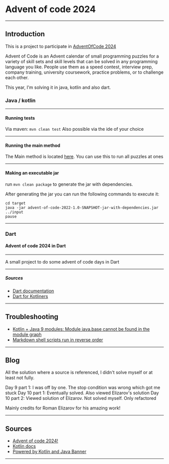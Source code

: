 # Advent of code 2024

---

## Introduction

This is a project to participate in [AdventOfCode 2024](https://adventofcode.com/2024)

Advent of Code is an Advent calendar of small programming puzzles for a variety of skill sets and skill levels that can
be solved in any programming language you like. People use them as a speed contest, interview prep, company training,
university coursework, practice problems, or to challenge each other.

This year, I'm solving it in java, kotlin and also dart. 

### Java / kotlin

---

#### Running tests

Via maven: `mvn clean test`
Also possible via the ide of your choice

---

#### Running the main method

The Main method is located [here](src/main/kotlin/aoc/Launcher2022.kt). You can use this to run all puzzles at ones

---

#### Making an executable jar

run `mvn clean package` to generate the jar with dependencies.

After generating the jar you can run the following commands to execute it:

```shell
cd target
java -jar advent-of-code-2022-1.0-SNAPSHOT-jar-with-dependencies.jar ../input
pause
```

---

### Dart

#### Advent of code 2024 in Dart

---

A small project to do some advent of code days in Dart

---

##### Sources

- [Dart documentation](https://dart.dev/guides)
- [Dart for Kotliners](https://davidmigloz.medium.com/dart-for-kotliners-eb6d6a6676b)

---

## Troubleshooting

- [Kotlin + Java 9 modules: Module java.base cannot be found in the module graph](https://www.appsloveworld.com/kotlin/100/7/kotlin-java-9-modules-module-java-base-cannot-be-found-in-the-module-graph)
- [Markdown shell scripts run in reverse order](https://youtrack.jetbrains.com/issue/IDEA-294997/Markdown-shell-scripts-run-in-reverse-order)

---

## Blog

All the solution where a source is referenced, I didn't solve myself or at least not fully.

Day 9 part 1: I was off by one. The stop condition was wrong which got me stuck
Day 10 part 1: Eventually solved. Also viewed Elizarov's solution
Day 10 part 2: Viewed solution of Elizarov. Not solved myself. Only refactored

Mainly credits for Roman Elizarov for his amazing work!

---

## Sources

- [Advent of code 2024!](http://patorjk.com/software/taag/#p=display&f=Cursive&t=Advent%20of%20code%202024!)
- [Kotlin docs](https://kotlinlang.org/docs/home.html)
- [Powered by Kotlin and Java Banner](http://patorjk.com/software/taag/#p=display&f=Cursive&t=Powered%20by%20Kotlin%20and%20Java)

---
